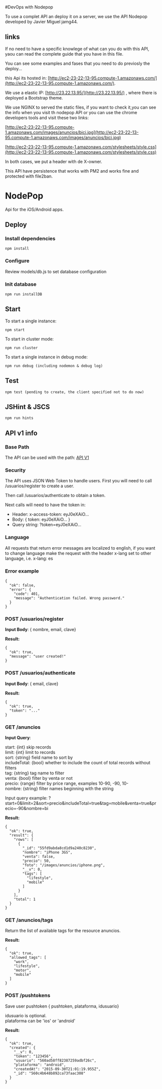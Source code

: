 #DevOps with Nodepop

To use a complet API an deploy it on a server, we use the API Nodepop developed by Javier Miguel jamg44.

## links

If no need to have a specific knowlege of what can you do with this API, yaou can read the complete guide that you have in this file.

You can see some examples and fases that you need to do previosly the deploy...

this Api its hosted in: [http://ec2-23-22-13-95.compute-1.amazonaws.com/](http://ec2-23-22-13-95.compute-1.amazonaws.com/).

We use a elastic IP: [http://23.22.13.95/](http://23.22.13.95/) , where there is deployed a Bootstrap theme.

We use NGINX to served the static files, if you want to check it,you can see the info when you visit th nodepop API or you can use the chrome developers tools and visit these two links:

[http://ec2-23-22-13-95.compute-1.amazonaws.com/images/anuncios/bici.jpg](http://ec2-23-22-13-95.compute-1.amazonaws.com/images/anuncios/bici.jpg)

[http://ec2-23-22-13-95.compute-1.amazonaws.com/stylesheets/style.css](http://ec2-23-22-13-95.compute-1.amazonaws.com/stylesheets/style.css)

In both cases, we put a header with de X-owner.

This API have persistence that works with PM2 and works fine and protected with file2ban.

# NodePop

Api for the iOS/Android apps.

## Deploy

### Install dependencies  
    
    npm install

### Configure  

Review models/db.js to set database configuration

### Init database

    npm run installDB

## Start

To start a single instance:
    
    npm start

To start in cluster mode: 

    npm run cluster  

To start a single instance in debug mode:

    npm run debug (including nodemon & debug log)

## Test

    npm test (pending to create, the client specified not to do now)

## JSHint & JSCS

    npm run hints

## API v1 info


### Base Path

The API can be used with the path: 
[API V1](/apiv1/anuncios)

### Security

The API uses JSON Web Token to handle users. First you will need to call /usuarios/register to create a user.  

Then call /usuarios/authenticate to obtain a token.
  
Next calls will need to have the token in:  

- Header: x-access-token: eyJ0eXAiO...
- Body: { token: eyJ0eXAiO... }
- Query string: ?token=eyJ0eXAiO...

### Language

All requests that return error messages are localized to english, if you want to 
change language make the request with the header x-lang set to other language, 
i.e. x-lang: es 

### Error example

    {
      "ok": false,
      "error": {
        "code": 401,
        "message": "Authentication failed. Wrong password."
      }
    }

### POST /usuarios/register

**Input Body**: { nombre, email, clave}

**Result:** 

    {
      "ok": true, 
      "message": "user created!"
    }

### POST /usuarios/authenticate

**Input Body**: { email, clave}

**Result:** 

    {
      "ok": true, 
      "token": "..."
    }

### GET /anuncios

**Input Query**: 

start: {int} skip records  
limit: {int} limit to records  
sort: {string} field name to sort by  
includeTotal: {bool} whether to include the count of total records without filters  
tag: {string} tag name to filter  
venta: {bool} filter by venta or not  
precio: {range} filter by price range, examples 10-90, -90, 10-   
nombre: {string} filter names beginning with the string  

Input query example: ?start=0&limit=2&sort=precio&includeTotal=true&tag=mobile&venta=true&precio=-90&nombre=bi

**Result:** 

    {
      "ok": true,
      "result": {
        "rows": [
          {
            "_id": "55fd9abda8cd1d9a240c8230",
            "nombre": "iPhone 3GS",
            "venta": false,
            "precio": 50,
            "foto": "/images/anuncios/iphone.png",
            "__v": 0,
            "tags": [
              "lifestyle",
              "mobile"
            ]
          }
        ],
        "total": 1
      }
    }


### GET /anuncios/tags

Return the list of available tags for the resource anuncios.

**Result:** 

    {
      "ok": true,
      "allowed_tags": [
        "work",
        "lifestyle",
        "motor",
        "mobile"
      ]
    }

### POST /pushtokens

Save user pushtoken { pushtoken, plataforma, idusuario}

idusuario is optional.  
plataforma can be 'ios' or 'android'  

**Result:** 

    {
      "ok": true,
      "created": {
        "__v": 0,
        "token": "123456",
        "usuario": "560ad58ff82387259adbf26c",
        "plataforma": "android",
        "createdAt": "2015-09-30T21:01:19.955Z",
        "_id": "560c4b648b892ca73faac308"
      }
    }
